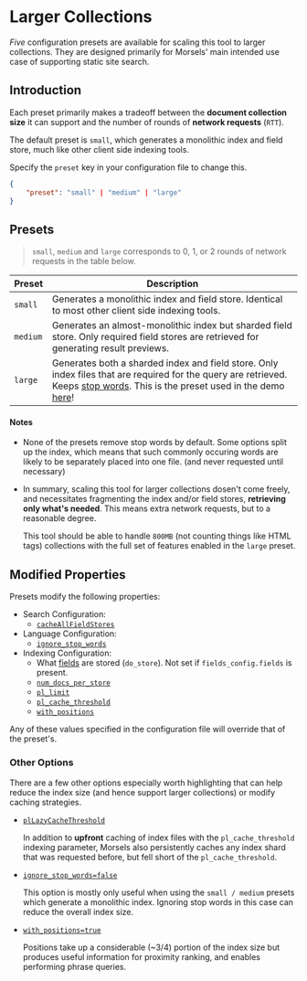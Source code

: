 # Larger Collections

*Five* configuration presets are available for scaling this tool to larger collections. They are designed primarily for Morsels' main intended use case of supporting static site search.

## Introduction

Each preset primarily makes a tradeoff between the **document collection size** it can support and the number of rounds of **network requests** (`RTT`).

The default preset is `small`, which generates a monolithic index and field store, much like other client side indexing tools.

Specify the `preset` key in your configuration file to change this.

```json
{
    "preset": "small" | "medium" | "large"
}
```

## Presets

> `small`, `medium` and `large` corresponds to 0, 1, or 2 rounds of network requests in the table below.


| Preset              | Description |
| -----------         | ----------- |
| `small`             | Generates a monolithic index and field store. Identical to most other client side indexing tools.
| `medium`            | Generates an almost-monolithic index but sharded field store. Only required field stores are retrieved for generating result previews.
| `large`             | Generates both a sharded index and field store. Only index files that are required for the query are retrieved. Keeps [stop words](../language.md#stop-words). This is the preset used in the demo [here](https://morsels-search.com)!

#### Notes

- None of the presets remove stop words by default. Some options split up the index, which means that such commonly occuring words are likely to be separately placed into one file. (and never requested until necessary)
- In summary, scaling this tool for larger collections dosen't come freely, and necessitates fragmenting the index and/or field stores, **retrieving only what's needed**. This means extra network requests, but to a reasonable degree.

  This tool should be able to handle `800MB` (not counting things like HTML tags) collections with the full set of features enabled in the `large` preset.

## Modified Properties

Presets modify the following properties:

- Search Configuration: 
  - [`cacheAllFieldStores`](../search_configuration.md#search-functionality-options)
- Language Configuration:
  - [`ignore_stop_words`](../language.md#stop-words)
- Indexing Configuration:
  - What [fields](./fields.md) are stored (`do_store`). Not set if `fields_config.fields` is present.
  - [`num_docs_per_store`](./fields.md)
  - [`pl_limit`](./indexing.md#indexing-and-search-scaling-advanced)
  - [`pl_cache_threshold`](./indexing.md#indexing-and-search-scaling-advanced)
  - [`with_positions`](indexing.md#miscellaneous-options)

Any of these values specified in the configuration file will override that of the preset's.


### Other Options

There are a few other options especially worth highlighting that can help reduce the index size (and hence support larger collections) or modify caching strategies.

- [`plLazyCacheThreshold`](../search_configuration.md#caching-options-advanced)

  In addition to **upfront** caching of index files with the `pl_cache_threshold` indexing parameter, Morsels also persistently caches any index shard that was requested before, but fell short of the `pl_cache_threshold`.
- [`ignore_stop_words=false`](../language.md#stop-words)

  This option is mostly only useful when using the `small / medium` presets which generate a monolithic index. Ignoring stop words in this case can reduce the overall index size.
- [`with_positions=true`](../indexer/indexing.md#adding-positions-with_positions--true)

  Positions take up a considerable (~3/4) portion of the index size but produces useful information for proximity ranking, and enables performing phrase queries.
